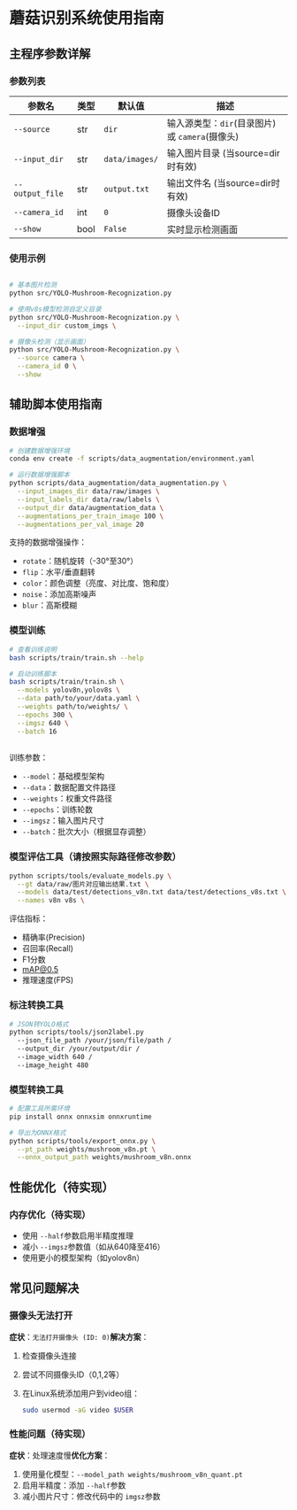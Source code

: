 # 蘑菇识别系统使用指南

## 主程序参数详解

### 参数列表

| 参数名            | 类型 | 默认值           | 描述                                                |
| ----------------- | ---- | ---------------- | --------------------------------------------------- |
| `--source`      | str  | `dir`          | 输入源类型：`dir`(目录图片) 或 `camera`(摄像头) |
| `--input_dir`   | str  | `data/images/` | 输入图片目录 (当source=dir时有效)                   |
| `--output_file` | str  | `output.txt`   | 输出文件名 (当source=dir时有效)                     |
| `--camera_id`   | int  | `0`            | 摄像头设备ID                                        |
| `--show`        | bool | `False`        | 实时显示检测画面                                    |

### 使用示例

```bash

# 基本图片检测
python src/YOLO-Mushroom-Recognization.py

# 使用v8s模型检测自定义目录
python src/YOLO-Mushroom-Recognization.py \
  --input_dir custom_imgs \

# 摄像头检测（显示画面）
python src/YOLO-Mushroom-Recognization.py \
  --source camera \
  --camera_id 0 \
  --show
```

## 辅助脚本使用指南

### 数据增强

```bash
# 创建数据增强环境
conda env create -f scripts/data_augmentation/environment.yaml

# 运行数据增强脚本
python scripts/data_augmentation/data_augmentation.py \
  --input_images_dir data/raw/images \
  --input_labels_dir data/raw/labels \
  --output_dir data/augmentation_data \
  --augmentations_per_train_image 100 \
  --augmentations_per_val_image 20
```

支持的数据增强操作：

- `rotate`：随机旋转（-30°至30°）
- `flip`：水平/垂直翻转
- `color`：颜色调整（亮度、对比度、饱和度）
- `noise`：添加高斯噪声
- `blur`：高斯模糊

### 模型训练

```bash
# 查看训练说明
bash scripts/train/train.sh --help

# 启动训练脚本
bash scripts/train/train.sh \
  --models yolov8n,yolov8s \
  --data path/to/your/data.yaml \
  --weights path/to/weights/ \
  --epochs 300 \
  --imgsz 640 \
  --batch 16 
  
```

训练参数：

- `--model`：基础模型架构
- `--data`：数据配置文件路径
- `--weights`：权重文件路径
- `--epochs`：训练轮数
- `--imgsz`：输入图片尺寸
- `--batch`：批次大小（根据显存调整）

### 模型评估工具（请按照实际路径修改参数）

```bash
python scripts/tools/evaluate_models.py \
  --gt data/raw/图片对应输出结果.txt \
  --models data/test/detections_v8n.txt data/test/detections_v8s.txt \
  --names v8n v8s \
```

评估指标：

- 精确率(Precision)
- 召回率(Recall)
- F1分数
- mAP@0.5
- 推理速度(FPS)

### 标注转换工具

```bash
# JSON转YOLO格式
python scripts/tools/json2label.py
  --json_file_path /your/json/file/path /
  --output_dir /your/output/dir /
  --image_width 640 /
  --image_height 480
```

### 模型转换工具

```bash
# 配置工具所需环境
pip install onnx onnxsim onnxruntime

# 导出为ONNX格式
python scripts/tools/export_onnx.py \
  --pt_path weights/mushroom_v8n.pt \
  --onnx_output_path weights/mushroom_v8n.onnx 
```

## 性能优化（待实现）

### 内存优化（待实现）

- 使用 `--half`参数启用半精度推理
- 减小 `--imgsz`参数值（如从640降至416）
- 使用更小的模型架构（如yolov8n）

## 常见问题解决

### 摄像头无法打开

**症状**：`无法打开摄像头 (ID: 0)`**解决方案**：

1. 检查摄像头连接
2. 尝试不同摄像头ID（0,1,2等）
3. 在Linux系统添加用户到video组：

   ```bash
   sudo usermod -aG video $USER
   ```

### 性能问题（待实现）

**症状**：处理速度慢**优化方案**：

1. 使用量化模型：`--model_path weights/mushroom_v8n_quant.pt`
2. 启用半精度：添加 `--half`参数
3. 减小图片尺寸：修改代码中的 `imgsz`参数
